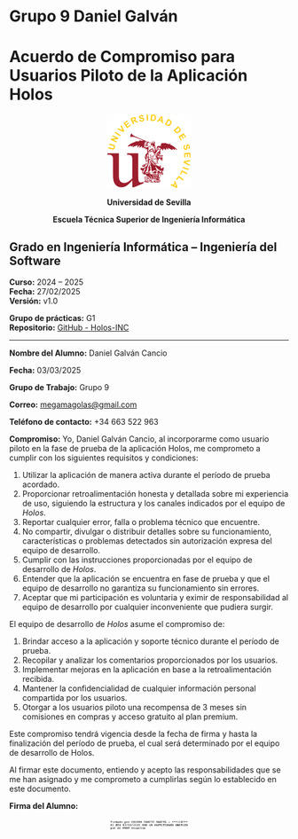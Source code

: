 # Grupo 9 Daniel Galván

# Acuerdo de Compromiso para Usuarios Piloto de la Aplicación Holos

<p align="center">
  <img src="https://raw.githubusercontent.com/Holos-INC/Docusaurus-Holos/main/static/img/universidad-de-sevilla-logo.png" alt="Universidad de Sevilla" width="150"/>
</p>
<p align="center">
  <strong>Universidad de Sevilla</strong>
</p>
<p align="center">
  <strong>Escuela Técnica Superior de Ingeniería Informática</strong>
</p>

## Grado en Ingeniería Informática – Ingeniería del Software

**Curso:** 2024 – 2025  
**Fecha:** 27/02/2025   
**Versión:** v1.0  

**Grupo de prácticas:** G1  
**Repositorio:** [GitHub - Holos-INC](https://github.com/Holos-INC)

---


**Nombre del Alumno:**  Daniel Galván Cancio

**Fecha:**  03/03/2025

**Grupo de Trabajo:**  Grupo 9

**Correo:**  megamagolas@gmail.com

**Teléfono de contacto:**  +34 663 522 963

**Compromiso:**
Yo, Daniel Galván Cancio, al incorporarme como usuario piloto en la fase de prueba de la aplicación Holos, me comprometo a cumplir con los siguientes requisitos y condiciones:  

1. Utilizar la aplicación de manera activa durante el período de prueba acordado.  
2. Proporcionar retroalimentación honesta y detallada sobre mi experiencia de uso, siguiendo la estructura y los canales indicados por el equipo de *Holos*.  
3. Reportar cualquier error, falla o problema técnico que encuentre.  
4. No compartir, divulgar o distribuir detalles sobre su funcionamiento, características o problemas detectados sin autorización expresa del equipo de desarrollo.  
5. Cumplir con las instrucciones proporcionadas por el equipo de desarrollo de *Holos*.  
6. Entender que la aplicación se encuentra en fase de prueba y que el equipo de desarrollo no garantiza su funcionamiento sin errores.  
7. Aceptar que mi participación es voluntaria y eximir de responsabilidad al equipo de desarrollo por cualquier inconveniente que pudiera surgir.  

El equipo de desarrollo de *Holos* asume el compromiso de:  

1. Brindar acceso a la aplicación y soporte técnico durante el período de prueba.  
2. Recopilar y analizar los comentarios proporcionados por los usuarios.  
3. Implementar mejoras en la aplicación en base a la retroalimentación recibida.  
4. Mantener la confidencialidad de cualquier información personal compartida por los usuarios.  
5. Otorgar a los usuarios piloto una recompensa de 3 meses sin comisiones en compras y acceso gratuito al plan premium.  

Este compromiso tendrá vigencia desde la fecha de firma y hasta la finalización del período de prueba, el cual será determinado por el equipo de desarrollo de Holos.  

Al firmar este documento, entiendo y acepto las responsabilidades que se me han asignado y me comprometo a cumplirlas según lo establecido en este documento.  

**Firma del Alumno:**  

<p align="center">
  <img src="https://raw.githubusercontent.com/Holos-INC/Docusaurus-Holos/main/static/img/firmas/up/dangalcan.png" alt="Universidad de Sevilla" width="150"/>
</p>
